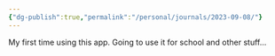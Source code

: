 ```yaml
---
{"dg-publish":true,"permalink":"/personal/journals/2023-09-08/"}
---
```


My first time using this app. Going to use it for school and other stuff...